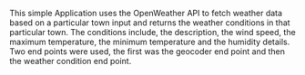 This simple Application uses the OpenWeather API to fetch weather data based on a particular town input and returns 
the weather conditions in that particular town. The conditions include, the description, the wind speed, the maximum
temperature, the minimum temperature and the humidity details. Two end points were used, the first was the geocoder
end point and then the weather condition end point.
